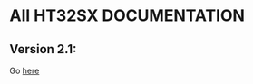# All HT32SX DOCUMENTATION

## Version 2.1:

Go [here](https://github.com/htmicron/ht32sx/tree/documents/2.1)
